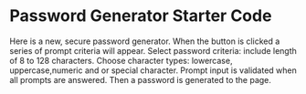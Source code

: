 # Password Generator Starter Code
 
Here  is a new, secure password generator.
When the button is clicked a series of prompt criteria will appear.
Select password criteria: include length of 8 to 128 characters.
Choose character types: lowercase, uppercase,numeric and or special character.
Prompt input is validated when all prompts are answered.
Then a password is generated to the page.
